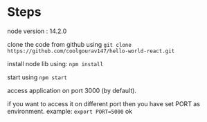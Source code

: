 # Steps

node version : 14.2.0

clone the code from github using
`git clone https://github.com/coolgourav147/hello-world-react.git`

install node lib using: `npm install`

start using `npm start`

access application on port 3000 (by default).


if you want to access it on different port then you have set PORT as environment.
example: `export PORT=5000`
ok
